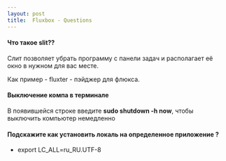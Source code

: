 ```yaml
---
layout: post
title:  Fluxbox - Questions
---
```


#### Что такое slit??

Слит позволяет убрать программу с панели задач и располагает её окно в нужном для вас месте.

Как пример - fluxter - пэйджер для флюкса.

#### Выключение компа в терминале

В появившейся строке введите **sudo shutdown -h now**, чтобы выключить компьютер немедленно

#### Подскажите как установить локаль на определенное приложение ?

- export LC_ALL=ru_RU.UTF-8
